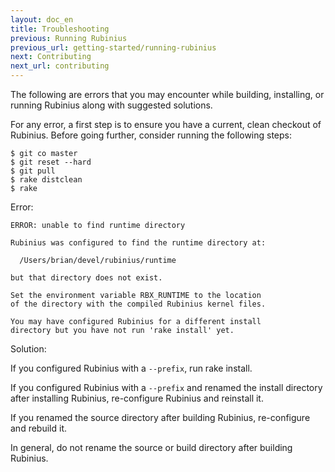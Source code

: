 ```yaml
---
layout: doc_en
title: Troubleshooting
previous: Running Rubinius
previous_url: getting-started/running-rubinius
next: Contributing
next_url: contributing
---
```


The following are errors that you may encounter while building, installing, or
running Rubinius along with suggested solutions.

For any error, a first step is to ensure you have a current, clean checkout of
Rubinius. Before going further, consider running the following steps:

    $ git co master
    $ git reset --hard
    $ git pull
    $ rake distclean
    $ rake


Error:

    ERROR: unable to find runtime directory

    Rubinius was configured to find the runtime directory at:

      /Users/brian/devel/rubinius/runtime

    but that directory does not exist.

    Set the environment variable RBX_RUNTIME to the location
    of the directory with the compiled Rubinius kernel files.

    You may have configured Rubinius for a different install
    directory but you have not run 'rake install' yet.

Solution:

  If you configured Rubinius with a `--prefix`, run rake install.

  If you configured Rubinius with a `--prefix` and renamed the install
  directory after installing Rubinius, re-configure Rubinius and reinstall it.

  If you renamed the source directory after building Rubinius, re-configure
  and rebuild it.

  In general, do not rename the source or build directory after building
  Rubinius.
